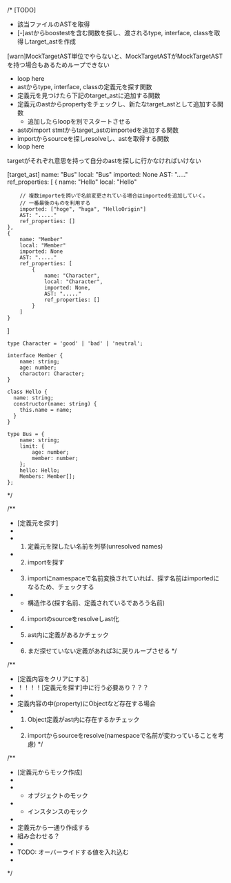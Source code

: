 /*
[TODO]

- 該当ファイルのASTを取得
- [-]astからboostestを含む関数を探し、渡されるtype, interface, classを取得しtarget_astを作成

[warn]MockTargetAST単位でやらないと、MockTargetASTがMockTargetASTを持つ場合もあるためループできない

- loop here
- astからtype, interface, classの定義元を探す関数
- 定義元を見つけたら下記のtarget_astに追加する関数
- 定義元のastからpropertyをチェックし、新たなtarget_astとして追加する関数
  - 追加したらloopを別でスタートさせる
- astのimport stmtからtarget_astのimportedを追加する関数
- importからsourceを探しresolveし、astを取得する関数
- loop here

targetがそれぞれ意思を持って自分のastを探しに行かなければいけない

[target_ast]
name: "Bus"
local: "Bus"
imported: None
AST: "....."
ref_properties: [
    {
        name: "Hello"
        local: "Hello"

        // 複数importeを跨いで名前変更されている場合はimportedを追加していく。
        // 一番最後のものを利用する
        imported: ["hoge", "huga", "HelloOrigin"]
        AST: "....."
        ref_properties: []
    },
    {
        name: "Member"
        local: "Member"
        imported: None
        AST: "....."
        ref_properties: [
            {
                name: "Character",
                local: "Character",
                imported: None,
                AST: "....."
                ref_properties: []
            }
        ]
    }
]


```
type Character = 'good' | 'bad' | 'neutral';

interface Member {
    name: string;
    age: number;
    charactor: Character;
}

class Hello {
  name: string;
  constructor(name: string) {
    this.name = name;
  }
}

type Bus = {
    name: string;
    limit: {
        age: number;
        member: number;
    };
    hello: Hello;
    Members: Member[];
};
```


*/

/**
 * [定義元を探す]
 *
 * 1. 定義元を探したい名前を列挙(unresolved names)
 * 2. importを探す
 * 3. importにnamespaceで名前変換されていれば、探す名前はimportedになるため、チェックする
 *   - 構造作る(探す名前、定義されているであろう名前)
 * 4. importのsourceをresolveしast化
 * 5. ast内に定義があるかチェック
 * 6. まだ探せていない定義があれば3に戻りループさせる
 */

/**
 * [定義内容をクリアにする]
 * ！！！！[定義元を探す]中に行う必要あり？？？
 *
 * 定義内容の中(property)にObjectなど存在する場合
 * 1. Object定義がast内に存在するかチェック
 * 2. importからsourceをresolve(namespaceで名前が変わっていることを考慮)
 */

/**
 * [定義元からモック作成]
 *
 * - オブジェクトのモック
 * - インスタンスのモック
 *
 * 定義元から一通り作成する
 * 組み合わせる？
 *
 * TODO: オーバーライドする値を入れ込む
 *
 */
